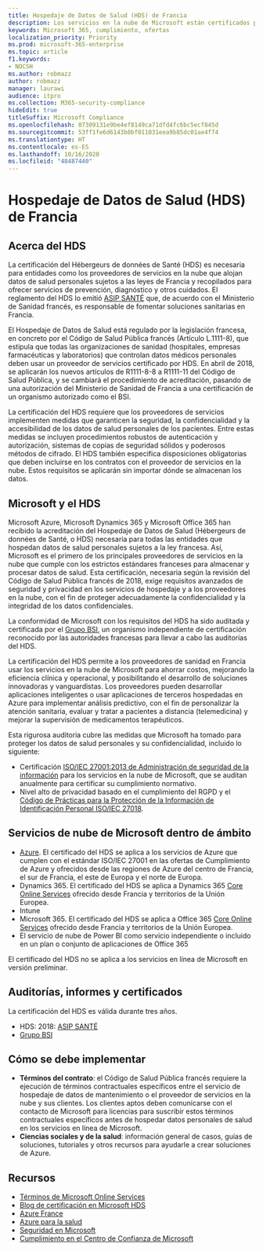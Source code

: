 ```yaml
---
title: Hospedaje de Datos de Salud (HDS) de Francia
description: Los servicios en la nube de Microsoft están certificados para su cumplimiento con el estándar de Hospedaje de Datos de Salud (Hébergeurs de données de Santé).
keywords: Microsoft 365, cumplimiento, ofertas
localization_priority: Priority
ms.prod: microsoft-365-enterprise
ms.topic: article
f1.keywords:
- NOCSH
ms.author: robmazz
author: robmazz
manager: laurawi
audience: itpro
ms.collection: M365-security-compliance
hideEdit: true
titleSuffix: Microsoft Compliance
ms.openlocfilehash: 07309131e9be4ef8149ca71dfd4fc6bc5ecf845d
ms.sourcegitcommit: 53ff1fe6d6143b0bf011031eea9b85dc01ae4f74
ms.translationtype: HT
ms.contentlocale: es-ES
ms.lasthandoff: 10/16/2020
ms.locfileid: "48487440"
---
```

# <a name="health-data-hosting-hds-france"></a>Hospedaje de Datos de Salud (HDS) de Francia

## <a name="about-hds"></a>Acerca del HDS

La certificación del Hébergeurs de données de Santé (HDS) es necesaria para entidades como los proveedores de servicios en la nube que alojan datos de salud personales sujetos a las leyes de Francia y recopilados para ofrecer servicios de prevención, diagnóstico y otros cuidados. El reglamento del HDS lo emitió [ASIP SANTÉ](https://esante.gouv.fr/) que, de acuerdo con el Ministerio de Sanidad francés, es responsable de fomentar soluciones sanitarias en Francia.

El Hospedaje de Datos de Salud está regulado por la legislación francesa, en concreto por el Código de Salud Pública francés (Artículo L.1111-8), que estipula que todas las organizaciones de sanidad (hospitales, empresas farmacéuticas y laboratorios) que controlan datos médicos personales deben usar un proveedor de servicios certificado por HDS. En abril de 2018, se aplicarán los nuevos artículos de R1111-8-8 a R1111-11 del Código de Salud Pública, y se cambiará el procedimiento de acreditación, pasando de una autorización del Ministerio de Sanidad de Francia a una certificación de un organismo autorizado como el BSI.

La certificación del HDS requiere que los proveedores de servicios implementen medidas que garanticen la seguridad, la confidencialidad y la accesibilidad de los datos de salud personales de los pacientes. Entre estas medidas se incluyen procedimientos robustos de autenticación y autorización, sistemas de copias de seguridad sólidos y poderosos métodos de cifrado. El HDS también especifica disposiciones obligatorias que deben incluirse en los contratos con el proveedor de servicios en la nube. Estos requisitos se aplicarán sin importar dónde se almacenan los datos.

## <a name="microsoft-and-hds"></a>Microsoft y el HDS

Microsoft Azure, Microsoft Dynamics 365 y Microsoft Office 365 han recibido la acreditación del Hospedaje de Datos de Salud (Hébergeurs de données de Santé, o HDS) necesaria para todas las entidades que hospedan datos de salud personales sujetos a la ley francesa. Así, Microsoft es el primero de los principales proveedores de servicios en la nube que cumple con los estrictos estándares franceses para almacenar y procesar datos de salud. Esta certificación, necesaria según la revisión del Código de Salud Pública francés de 2018, exige requisitos avanzados de seguridad y privacidad en los servicios de hospedaje y a los proveedores en la nube, con el fin de proteger adecuadamente la confidencialidad y la integridad de los datos confidenciales.

La conformidad de Microsoft con los requisitos del HDS ha sido auditada y certificada por el [Grupo BSI](https://www.bsigroup.com/fr-FR/), un organismo independiente de certificación reconocido por las autoridades francesas para llevar a cabo las auditorías del HDS.

La certificación del HDS permite a los proveedores de sanidad en Francia usar los servicios en la nube de Microsoft para ahorrar costos, mejorando la eficiencia clínica y operacional, y posibilitando el desarrollo de soluciones innovadoras y vanguardistas. Los proveedores pueden desarrollar aplicaciones inteligentes o usar aplicaciones de terceros hospedadas en Azure para implementar análisis predictivo, con el fin de personalizar la atención sanitaria, evaluar y tratar a pacientes a distancia (telemedicina) y mejorar la supervisión de medicamentos terapéuticos.

Esta rigurosa auditoria cubre las medidas que Microsoft ha tomado para proteger los datos de salud personales y su confidencialidad, incluido lo siguiente:

- Certificación [ISO/IEC 27001:2013 de Administración de seguridad de la información](offering-iso-27001.md) para los servicios en la nube de Microsoft, que se auditan anualmente para certificar su cumplimiento normativo.
- Nivel alto de privacidad basado en el cumplimiento del RGPD y el [Código de Prácticas para la Protección de la Información de Identificación Personal ISO/IEC 27018](offering-iso-27018.md).

## <a name="microsoft-in-scope-cloud-services"></a>Servicios de nube de Microsoft dentro de ámbito

- [Azure](https://aka.ms/AzureCompliance). El certificado del HDS se aplica a los servicios de Azure que cumplen con el estándar ISO/IEC 27001 en las ofertas de Cumplimiento de Azure y ofrecidos desde las regiones de Azure del centro de Francia, el sur de Francia, el este de Europa y el norte de Europa.
- Dynamics 365. El certificado del HDS se aplica a Dynamics 365 [Core Online Services](https://aka.ms/Online-Services-Terms) ofrecido desde Francia y territorios de la Unión Europea.
- Intune
- Microsoft 365. El certificado del HDS se aplica a Office 365 [Core Online Services](https://aka.ms/Online-Services-Terms) ofrecido desde Francia y territorios de la Unión Europea.
- El servicio de nube de Power BI como servicio independiente o incluido en un plan o conjunto de aplicaciones de Office 365

El certificado del HDS no se aplica a los servicios en línea de Microsoft en versión preliminar.

## <a name="audits-reports-and-certificates"></a>Auditorías, informes y certificados

La certificación del HDS es válida durante tres años.

- HDS: 2018: [ASIP SANTÉ](https://esante.gouv.fr/)
- [Grupo BSI](https://www.bsigroup.com/fr-FR/Nos-services/Certification/Recherche-dans-le-repertoire-des-certificats-et-des-clients/Resultats-de-la-recherche-dans-le-repertoire-des-certificats-et-des-clients/?searchkey=licence%3dHDS%2b701569%26company%3dMicrosoft%2bCorp&licencenumber=HDS%20701569)

## <a name="how-to-implement"></a>Cómo se debe implementar

- **Términos del contrato**: el Código de Salud Pública francés requiere la ejecución de términos contractuales específicos entre el servicio de hospedaje de datos de mantenimiento o el proveedor de servicios en la nube y sus clientes. Los clientes aptos deben comunicarse con el contacto de Microsoft para licencias para suscribir estos términos contractuales específicos antes de hospedar datos personales de salud en los servicios en línea de Microsoft.
- **Ciencias sociales y de la salud**: información general de casos, guías de soluciones, tutoriales y otros recursos para ayudarle a crear soluciones de Azure.

## <a name="resources"></a>Recursos

- [Términos de Microsoft Online Services](https://aka.ms/Online-Services-Terms)
- [Blog de certificación en Microsoft HDS](https://news.microsoft.com/2018/11/06/microsoft-1er-acteur-majeur-du-cloud-public-a-etre-certifie-hebergeur-de-donnees-de-sante-en-france/)
- [Azure France](https://azure.microsoft.com/global-infrastructure/france/)
- [Azure para la salud](https://azure.microsoft.com/industries/healthcare/)
- [Seguridad en Microsoft](https://www.microsoft.com/security)
- [Cumplimiento en el Centro de Confianza de Microsoft](https://www.microsoft.com/trust-center/compliance/compliance-overview)
